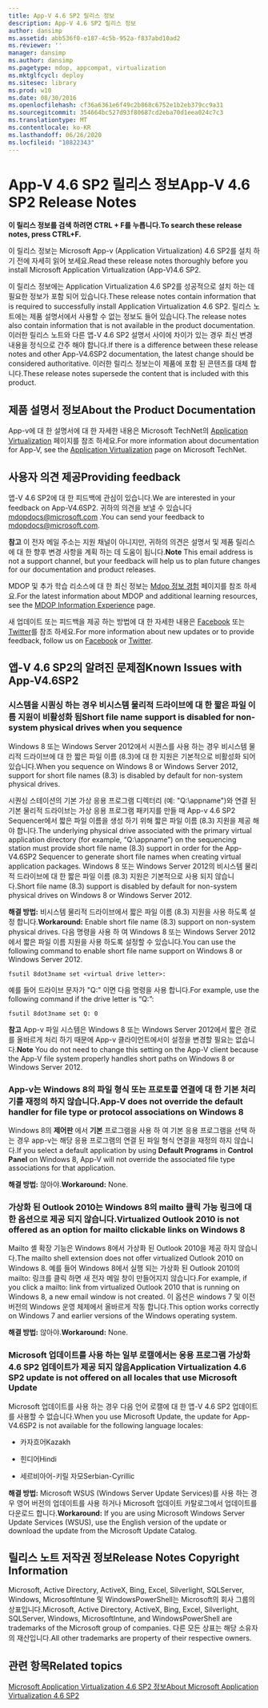 ```yaml
---
title: App-V 4.6 SP2 릴리스 정보
description: App-V 4.6 SP2 릴리스 정보
author: dansimp
ms.assetid: abb536f0-e187-4c5b-952a-f837abd10ad2
ms.reviewer: ''
manager: dansimp
ms.author: dansimp
ms.pagetype: mdop, appcompat, virtualization
ms.mktglfcycl: deploy
ms.sitesec: library
ms.prod: w10
ms.date: 08/30/2016
ms.openlocfilehash: cf36a6361e6f49c2b868c6752e1b2eb379cc9a31
ms.sourcegitcommit: 354664bc527d93f80687cd2eba70d1eea024c7c3
ms.translationtype: MT
ms.contentlocale: ko-KR
ms.lasthandoff: 06/26/2020
ms.locfileid: "10822343"
---
```

# <span data-ttu-id="7cb7b-103">App-V 4.6 SP2 릴리스 정보</span><span class="sxs-lookup"><span data-stu-id="7cb7b-103">App-V 4.6 SP2 Release Notes</span></span>


**<span data-ttu-id="7cb7b-104">이 릴리스 정보를 검색 하려면 CTRL + F를 누릅니다.</span><span class="sxs-lookup"><span data-stu-id="7cb7b-104">To search these release notes, press CTRL+F.</span></span>**

<span data-ttu-id="7cb7b-105">이 릴리스 정보는 Microsoft App-v (Application Virtualization) 4.6 SP2를 설치 하기 전에 자세히 읽어 보세요.</span><span class="sxs-lookup"><span data-stu-id="7cb7b-105">Read these release notes thoroughly before you install Microsoft Application Virtualization (App-V)4.6 SP2.</span></span>

<span data-ttu-id="7cb7b-106">이 릴리스 정보에는 Application Virtualization 4.6 SP2를 성공적으로 설치 하는 데 필요한 정보가 포함 되어 있습니다.</span><span class="sxs-lookup"><span data-stu-id="7cb7b-106">These release notes contain information that is required to successfully install Application Virtualization 4.6 SP2.</span></span> <span data-ttu-id="7cb7b-107">릴리스 노트에는 제품 설명서에서 사용할 수 없는 정보도 들어 있습니다.</span><span class="sxs-lookup"><span data-stu-id="7cb7b-107">The release notes also contain information that is not available in the product documentation.</span></span> <span data-ttu-id="7cb7b-108">이러한 릴리스 노트와 다른 앱-V 4.6 SP2 설명서 사이에 차이가 있는 경우 최신 변경 내용을 정식으로 간주 해야 합니다.</span><span class="sxs-lookup"><span data-stu-id="7cb7b-108">If there is a difference between these release notes and other App-V4.6SP2 documentation, the latest change should be considered authoritative.</span></span> <span data-ttu-id="7cb7b-109">이러한 릴리스 정보는이 제품에 포함 된 콘텐츠를 대체 합니다.</span><span class="sxs-lookup"><span data-stu-id="7cb7b-109">These release notes supersede the content that is included with this product.</span></span>

## <span data-ttu-id="7cb7b-110">제품 설명서 정보</span><span class="sxs-lookup"><span data-stu-id="7cb7b-110">About the Product Documentation</span></span>


<span data-ttu-id="7cb7b-111">App-v에 대 한 설명서에 대 한 자세한 내용은 Microsoft TechNet의 [Application Virtualization](https://go.microsoft.com/fwlink/?LinkID=232982) 페이지를 참조 하세요.</span><span class="sxs-lookup"><span data-stu-id="7cb7b-111">For more information about documentation for App-V, see the [Application Virtualization](https://go.microsoft.com/fwlink/?LinkID=232982) page on Microsoft TechNet.</span></span>

## <span data-ttu-id="7cb7b-112">사용자 의견 제공</span><span class="sxs-lookup"><span data-stu-id="7cb7b-112">Providing feedback</span></span>


<span data-ttu-id="7cb7b-113">앱-V 4.6 SP2에 대 한 피드백에 관심이 있습니다.</span><span class="sxs-lookup"><span data-stu-id="7cb7b-113">We are interested in your feedback on App-V4.6SP2.</span></span> <span data-ttu-id="7cb7b-114">귀하의 의견을 보낼 수 있습니다 <mdopdocs@microsoft.com> .</span><span class="sxs-lookup"><span data-stu-id="7cb7b-114">You can send your feedback to <mdopdocs@microsoft.com>.</span></span>

<span data-ttu-id="7cb7b-115">**참고**  이 전자 메일 주소는 지원 채널이 아니지만, 귀하의 의견은 설명서 및 제품 릴리스에 대 한 향후 변경 사항을 계획 하는 데 도움이 됩니다.</span><span class="sxs-lookup"><span data-stu-id="7cb7b-115">**Note** This email address is not a support channel, but your feedback will help us to plan future changes for our documentation and product releases.</span></span>

 

<span data-ttu-id="7cb7b-116">MDOP 및 추가 학습 리소스에 대 한 최신 정보는 [Mdop 정보 경험](https://go.microsoft.com/fwlink/p/?LinkId=236032) 페이지를 참조 하세요.</span><span class="sxs-lookup"><span data-stu-id="7cb7b-116">For the latest information about MDOP and additional learning resources, see the [MDOP Information Experience](https://go.microsoft.com/fwlink/p/?LinkId=236032) page.</span></span>

<span data-ttu-id="7cb7b-117">새 업데이트 또는 피드백을 제공 하는 방법에 대 한 자세한 내용은 [Facebook](https://go.microsoft.com/fwlink/p/?LinkId=242445) 또는 [Twitter](https://go.microsoft.com/fwlink/p/?LinkId=242447)를 참조 하세요.</span><span class="sxs-lookup"><span data-stu-id="7cb7b-117">For more information about new updates or to provide feedback, follow us on [Facebook](https://go.microsoft.com/fwlink/p/?LinkId=242445) or [Twitter](https://go.microsoft.com/fwlink/p/?LinkId=242447).</span></span>

## <a href="" id="known-issues-with-app-v-4-6-sp2-"></a><span data-ttu-id="7cb7b-118">앱-V 4.6 SP2의 알려진 문제점</span><span class="sxs-lookup"><span data-stu-id="7cb7b-118">Known Issues with App-V4.6SP2</span></span>


### <span data-ttu-id="7cb7b-119">시스템을 시퀀싱 하는 경우 비시스템 물리적 드라이브에 대 한 짧은 파일 이름 지원이 비활성화 됨</span><span class="sxs-lookup"><span data-stu-id="7cb7b-119">Short file name support is disabled for non-system physical drives when you sequence</span></span>

<span data-ttu-id="7cb7b-120">Windows 8 또는 Windows Server 2012에서 시퀀스를 사용 하는 경우 비시스템 물리적 드라이브에 대 한 짧은 파일 이름 (8.3)에 대 한 지원은 기본적으로 비활성화 되어 있습니다.</span><span class="sxs-lookup"><span data-stu-id="7cb7b-120">When you sequence on Windows 8 or Windows Server 2012, support for short file names (8.3) is disabled by default for non-system physical drives.</span></span>

<span data-ttu-id="7cb7b-121">시퀀싱 스테이션의 기본 가상 응용 프로그램 디렉터리 (예: "Q:\\appname")와 연결 된 기본 물리적 드라이브는 가상 응용 프로그램 패키지를 만들 때 App-v 4.6 SP2 Sequencer에서 짧은 파일 이름을 생성 하기 위해 짧은 파일 이름 (8.3) 지원을 제공 해야 합니다.</span><span class="sxs-lookup"><span data-stu-id="7cb7b-121">The underlying physical drive associated with the primary virtual application directory (for example, “Q:\\appname”) on the sequencing station must provide short file name (8.3) support in order for the App-V4.6SP2 Sequencer to generate short file names when creating virtual application packages.</span></span> <span data-ttu-id="7cb7b-122">Windows 8 또는 Windows Server 2012의 비시스템 물리적 드라이브에 대 한 짧은 파일 이름 (8.3) 지원은 기본적으로 사용 되지 않습니다.</span><span class="sxs-lookup"><span data-stu-id="7cb7b-122">Short file name (8.3) support is disabled by default for non-system physical drives on Windows 8 or Windows Server 2012.</span></span>

<span data-ttu-id="7cb7b-123">**해결 방법:** 비시스템 물리적 드라이브에서 짧은 파일 이름 (8.3) 지원을 사용 하도록 설정 합니다.</span><span class="sxs-lookup"><span data-stu-id="7cb7b-123">**Workaround:** Enable short file name (8.3) support on non-system physical drives.</span></span> <span data-ttu-id="7cb7b-124">다음 명령을 사용 하 여 Windows 8 또는 Windows Server 2012에서 짧은 파일 이름 지원을 사용 하도록 설정할 수 있습니다.</span><span class="sxs-lookup"><span data-stu-id="7cb7b-124">You can use the following command to enable short file name support on Windows 8 or Windows Server 2012.</span></span>

``` syntax
fsutil 8dot3name set <virtual drive letter>:
```

<span data-ttu-id="7cb7b-125">예를 들어 드라이브 문자가 "Q:" 이면 다음 명령을 사용 합니다.</span><span class="sxs-lookup"><span data-stu-id="7cb7b-125">For example, use the following command if the drive letter is “Q:”:</span></span>

``` syntax
fsutil 8dot3name set Q: 0
```

<span data-ttu-id="7cb7b-126">**참고**  App-v 파일 시스템은 Windows 8 또는 Windows Server 2012에서 짧은 경로를 올바르게 처리 하기 때문에 App-v 클라이언트에서이 설정을 변경할 필요는 없습니다.</span><span class="sxs-lookup"><span data-stu-id="7cb7b-126">**Note** You do not need to change this setting on the App-V client because the App-V file system properly handles short paths on Windows 8 or Windows Server 2012.</span></span>

 

### <a href="" id="-------------app-v-does-not-override-the-default-handler-for-file-type-or-protocol-associations-on-windows-8"></a> <span data-ttu-id="7cb7b-127">App-v는 Windows 8의 파일 형식 또는 프로토콜 연결에 대 한 기본 처리기를 재정의 하지 않습니다.</span><span class="sxs-lookup"><span data-stu-id="7cb7b-127">App-V does not override the default handler for file type or protocol associations on Windows 8</span></span>

<span data-ttu-id="7cb7b-128">Windows 8의 **제어판** 에서 **기본** 프로그램을 사용 하 여 기본 응용 프로그램을 선택 하는 경우 app-v는 해당 응용 프로그램의 연결 된 파일 형식 연결을 재정의 하지 않습니다.</span><span class="sxs-lookup"><span data-stu-id="7cb7b-128">If you select a default application by using **Default Programs** in **Control Panel** on Windows 8, App-V will not override the associated file type associations for that application.</span></span>

<span data-ttu-id="7cb7b-129">**해결 방법:** 않아야.</span><span class="sxs-lookup"><span data-stu-id="7cb7b-129">**Workaround:** None.</span></span>

### <span data-ttu-id="7cb7b-130">가상화 된 Outlook 2010는 Windows 8의 mailto 클릭 가능 링크에 대 한 옵션으로 제공 되지 않습니다.</span><span class="sxs-lookup"><span data-stu-id="7cb7b-130">Virtualized Outlook 2010 is not offered as an option for mailto clickable links on Windows 8</span></span>

<span data-ttu-id="7cb7b-131">Mailto 셸 확장 기능은 Windows 8에서 가상화 된 Outlook 2010을 제공 하지 않습니다.</span><span class="sxs-lookup"><span data-stu-id="7cb7b-131">The mailto shell extension does not offer virtualized Outlook 2010 on Windows 8.</span></span> <span data-ttu-id="7cb7b-132">예를 들어 Windows 8에서 실행 되는 가상화 된 Outlook 2010의 mailto: 링크를 클릭 하면 새 전자 메일 창이 만들어지지 않습니다.</span><span class="sxs-lookup"><span data-stu-id="7cb7b-132">For example, if you click a mailto: link from virtualized Outlook 2010 that is running on Windows 8, a new email window is not created.</span></span> <span data-ttu-id="7cb7b-133">이 옵션은 windows 7 및 이전 버전의 Windows 운영 체제에서 올바르게 작동 합니다.</span><span class="sxs-lookup"><span data-stu-id="7cb7b-133">This option works correctly on Windows 7 and earlier versions of the Windows operating system.</span></span>

<span data-ttu-id="7cb7b-134">**해결 방법:** 않아야.</span><span class="sxs-lookup"><span data-stu-id="7cb7b-134">**Workaround:** None.</span></span>

### <a href="" id="-------------application-virtualization-4-6-sp2-update-is-not-offered-on-all-locales-that-use-microsoft-update"></a> <span data-ttu-id="7cb7b-135">Microsoft 업데이트를 사용 하는 일부 로캘에서는 응용 프로그램 가상화 4.6 SP2 업데이트가 제공 되지 않음</span><span class="sxs-lookup"><span data-stu-id="7cb7b-135">Application Virtualization 4.6 SP2 update is not offered on all locales that use Microsoft Update</span></span>

<span data-ttu-id="7cb7b-136">Microsoft 업데이트를 사용 하는 경우 다음 언어 로캘에 대 한 앱-V 4.6 SP2 업데이트를 사용할 수 없습니다.</span><span class="sxs-lookup"><span data-stu-id="7cb7b-136">When you use Microsoft Update, the update for App-V4.6SP2 is not available for the following language locales:</span></span>

-   <span data-ttu-id="7cb7b-137">카자흐어</span><span class="sxs-lookup"><span data-stu-id="7cb7b-137">Kazakh</span></span>

-   <span data-ttu-id="7cb7b-138">힌디어</span><span class="sxs-lookup"><span data-stu-id="7cb7b-138">Hindi</span></span>

-   <span data-ttu-id="7cb7b-139">세르비아어-키릴 자모</span><span class="sxs-lookup"><span data-stu-id="7cb7b-139">Serbian-Cyrillic</span></span>

<span data-ttu-id="7cb7b-140">**해결 방법:** Microsoft WSUS (Windows Server Update Services)를 사용 하는 경우 영어 버전의 업데이트를 사용 하거나 Microsoft 업데이트 카탈로그에서 업데이트를 다운로드 합니다.</span><span class="sxs-lookup"><span data-stu-id="7cb7b-140">**Workaround:** If you are using Microsoft Windows Server Update Services (WSUS), use the English version of the update or download the update from the Microsoft Update Catalog.</span></span>

## <span data-ttu-id="7cb7b-141">릴리스 노트 저작권 정보</span><span class="sxs-lookup"><span data-stu-id="7cb7b-141">Release Notes Copyright Information</span></span>


<span data-ttu-id="7cb7b-142">Microsoft, Active Directory, ActiveX, Bing, Excel, Silverlight, SQLServer, Windows, MicrosoftIntune 및 WindowsPowerShell는 Microsoft의 회사 그룹의 상표입니다.</span><span class="sxs-lookup"><span data-stu-id="7cb7b-142">Microsoft, Active Directory, ActiveX, Bing, Excel, Silverlight, SQLServer, Windows, MicrosoftIntune, and WindowsPowerShell are trademarks of the Microsoft group of companies.</span></span> <span data-ttu-id="7cb7b-143">다른 모든 상표는 해당 소유자의 재산입니다.</span><span class="sxs-lookup"><span data-stu-id="7cb7b-143">All other trademarks are property of their respective owners.</span></span>



## <span data-ttu-id="7cb7b-144">관련 항목</span><span class="sxs-lookup"><span data-stu-id="7cb7b-144">Related topics</span></span>


[<span data-ttu-id="7cb7b-145">Microsoft Application Virtualization 4.6 SP2 정보</span><span class="sxs-lookup"><span data-stu-id="7cb7b-145">About Microsoft Application Virtualization 4.6 SP2</span></span>](about-microsoft-application-virtualization-46-sp2.md)

 

 





